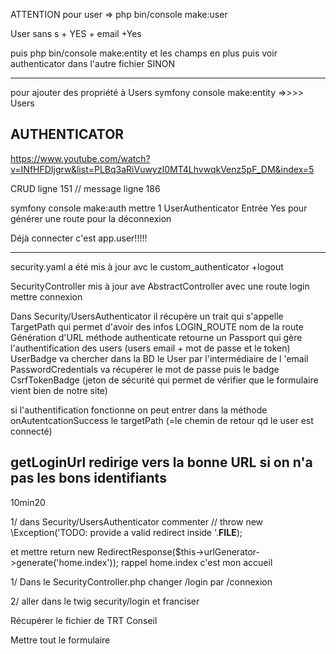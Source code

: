 ATTENTION pour user => php bin/console make:user

User sans s + YES + email +Yes

puis php bin/console make:entity
et les champs en plus puis voir authenticator dans l'autre fichier
SINON

---

pour ajouter des propriété à Users symfony console make:entity =>>>> Users

## AUTHENTICATOR

https://www.youtube.com/watch?v=INfHFDIjgrw&list=PLBq3aRiVuwyzI0MT4LhvwqkVenz5pF_DM&index=5

CRUD ligne 151 // message ligne 186

symfony console make:auth
mettre 1
UserAuthenticator
Entrée
Yes pour générer une route pour la déconnexion

Déjà connecter c'est app.user!!!!!

---

security.yaml a été mis à jour avc le custom_authenticator +logout

SecurityController mis à jour ave AbstractController
avec une route login mettre connexion

Dans Security/UsersAuthenticator
il récupère un trait qui s'appelle TargetPath qui permet d'avoir des infos
LOGIN_ROUTE nom de la route
Génération d'URL
méthode authenticate retourne un Passport qui gère l'authentification des users (users email + mot de passe et le token)
UserBadge va chercher dans la BD le User par l'intermédiaire de l 'email
PasswordCredentials va récupérer le mot de passe
puis le badge CsrfTokenBadge (jeton de sécurité qui permet de vérifier que le formulaire vient bien de notre site)

si l'authentification fonctionne on peut entrer dans la méthode onAutentcationSuccess
le targetPath (=le chemin de retour qd le user est connecté)

## getLoginUrl redirige vers la bonne URL si on n'a pas les bons identifiants

10min20

1/ dans Security/UsersAuthenticator
commenter // throw new \Exception('TODO: provide a valid redirect inside '.**FILE**);

et mettre
return new RedirectResponse($this->urlGenerator->generate('home.index')); rappel home.index c'est mon accueil

1/ Dans le SecurityController.php
changer /login par /connexion

2/ aller dans le twig security/login et franciser

Récupérer le fichier de TRT Conseil

<section class="container my-3">
    <div class="row">
        <div class="col">
        Mettre tout le formulaire
        </div>
    </div>
</section>
